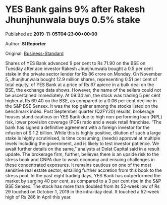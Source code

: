 
# YES Bank gains 9% after Rakesh Jhunjhunwala buys 0.5% stake

Published at: **2019-11-05T04:23:00+00:00**

Author: **SI Reporter**

Original: [Business-Standard](https://www.business-standard.com/article/markets/yes-bank-gains-9-after-rakesh-jhunjhunwala-buys-0-5-stake-119110500232_1.html)

Shares of YES Bank advanced 9 per cent to Rs 71.90 on the BSE on Tuesday after ace investor Rakesh Jhunjhunwala bought a 0.5 per cent stake in the private sector lender for Rs 86 crore on Monday.
On November 5, Jhunjhunwala bought 12.9 million shares, representing 0.51 per cent of total equity, of YES Bank at a price of Rs 67 apiece in a bulk deal on the BSE, the exchange data shows. However, the name of the sellers could not be ascertained immediately.
At 09:34 am, the stock was trading 5 per cent higher at Rs 69.40 on the BSE, as compared to a 0.06 per cent decline in the S&P BSE Sensex. It was the top gainer among the stocks listed on the benchmark index.
Post September quarter (Q2FY20) results, brokerage houses stand cautious on YES Bank due to high non-performing loan (NPL) risk, lower provision coverage (PCR) ratio and a weak retail franchise.
“The bank has signed a definitive agreement with a foreign investor for the infusion of $ 1.2 billion. While this is highly positive, dilution of such a large stake is highly scrutinised, is time consuming, (needs) approval at multiple levels including the government, and is likely to test investor patience. We await further details on the same,” analysts at Dolat Capital said in a result update.
The brokerage firm, further, believes there is an upside risk to the stress book and GNPA due to weak economy and ensuing challenges in these concentrated exposures. It remains cautious on one of the most sensitive real estate sector, entailing further accretion from this book to the stress pool.
In the past eight trading days, YES Bank has outperformed the market by surging 40 per cent, as compared to a 3 per cent rise in the S&P BSE Sensex. The stock has more than doubled from its 52-week low of Rs 29 touched on October 1, 2019 in the intra-day deal. It touched a 52-week high of Rs 286 in April this year.

